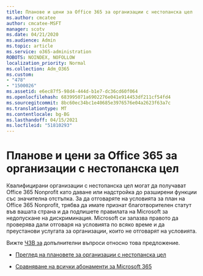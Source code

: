 ```yaml
---
title: Планове и цени за Office 365 за организации с нестопанска цел
ms.author: cmcatee
author: cmcatee-MSFT
manager: scotv
ms.date: 04/21/2020
ms.audience: Admin
ms.topic: article
ms.service: o365-administration
ROBOTS: NOINDEX, NOFOLLOW
localization_priority: Normal
ms.collection: Adm_O365
ms.custom:
- "478"
- "1500026"
ms.assetid: e6ec87f5-98d4-444d-b1e7-dc36cd60f064
ms.openlocfilehash: 683995071a6902276e041e914453df211cf54fd4
ms.sourcegitcommit: 8bc60ec34bc1e40685e3976576e04a2623f63a7c
ms.translationtype: MT
ms.contentlocale: bg-BG
ms.lasthandoff: 04/15/2021
ms.locfileid: "51810293"
---
```

# <a name="office-365-for-nonprofit-plans-and-pricing"></a>Планове и цени за Office 365 за организации с нестопанска цел

Квалифицирани организации с нестопанска цел могат да получават Office 365 Nonprofit като даване или надстройка до разширени функции със значителна отстъпка. За да отговаряте на условията за план на [](https://go.microsoft.com/fwlink/p/?LinkID=330253) Office 365 Nonprofit, трябва да имате признат благотворителен статут във вашата страна и да подпишете правилата на Microsoft за недопускане на дискриминация. Microsoft си запазва правото да проверява дали отговаря на условията по всяко време и да преустанови услугата за организации, които не отговарят на условията.
  
Вижте [ЧЗВ за](https://products.office.com/nonprofit/office-365-nonprofit) допълнителни въпроси относно това предложение.
  
- [Преглед на плановете за организации с нестопанска цел](https://products.office.com/nonprofit/office-365-nonprofit-plans-and-pricing?tab=1)

- [Сравняване на всички абонаменти за Microsoft 365](https://products.office.com/business/compare-more-office-365-for-business-plans)